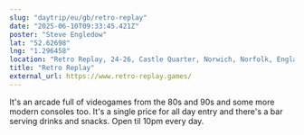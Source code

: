 ```yaml
---
slug: "daytrip/eu/gb/retro-replay"
date: "2025-06-10T09:33:45.421Z"
poster: "Steve Engledow"
lat: "52.62698"
lng: "1.296458"
location: "Retro Replay, 24-26, Castle Quarter, Norwich, Norfolk, England, NR1 3DD, United Kingdom"
title: "Retro Replay"
external_url: https://www.retro-replay.games/
---
```

It's an arcade full of videogames from the 80s and 90s and some more modern consoles too. It's a single price for all day entry and there's a bar serving drinks and snacks. Open til 10pm every day.